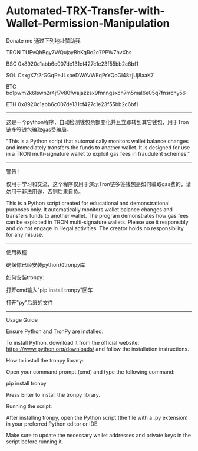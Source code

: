 # Automated-TRX-Transfer-with-Wallet-Permission-Manipulation

Donate me 通过下列地址赞助我

TRON TUEvQhBgy7WQujayBbKgRc2c7PPW7hvXbs

BSC  0x8920c1abb6c007de131cf427c1e23f55bb2c6bf1

SOL  CsxgX7r2rGGqPeJLxpeDWAVWEqPrYQoGi48zjUj8aaK7

BTC  bc1pwm2k6lswn2r4jf7v80fwajazzsx9fnnngsxch7m5mal6e05q7fnsrchy56

ETH  0x8920c1abb6c007de131cf427c1e23f55bb2c6bf1

-------------------------------------

这是一个python程序，自动检测钱包余额变化并且立即转到其它钱包，用于Tron链多签钱包骗取gas费骗局。

"This is a Python script that automatically monitors wallet balance changes and immediately transfers the funds to another wallet. It is designed for use in a TRON multi-signature wallet to exploit gas fees in fraudulent schemes."

-------------------------------------

警告！

仅用于学习和交流，这个程序仅用于演示Tron链多签钱包是如何骗取gas费的，请勿用于非法用途，否则后果自负。

This is a Python script created for educational and demonstrational purposes only. It automatically monitors wallet balance changes and transfers funds to another wallet. The program demonstrates how gas fees can be exploited in TRON multi-signature wallets. Please use it responsibly and do not engage in illegal activities. The creator holds no responsibility for any misuse.

-------------------------------------

使用教程

确保你已经安装python和tronpy库

如何安装tronpy:

打开cmd输入"pip install tronpy"回车

打开"py"后缀的文件

-------------------------------------

Usage Guide

Ensure Python and TronPy are installed:

To install Python, download it from the official website: https://www.python.org/downloads/ and follow the installation instructions.

How to install the tronpy library:

Open your command prompt (cmd) and type the following command:

pip install tronpy

Press Enter to install the tronpy library.

Running the script:

After installing tronpy, open the Python script (the file with a .py extension) in your preferred Python editor or IDE.

Make sure to update the necessary wallet addresses and private keys in the script before running it.
